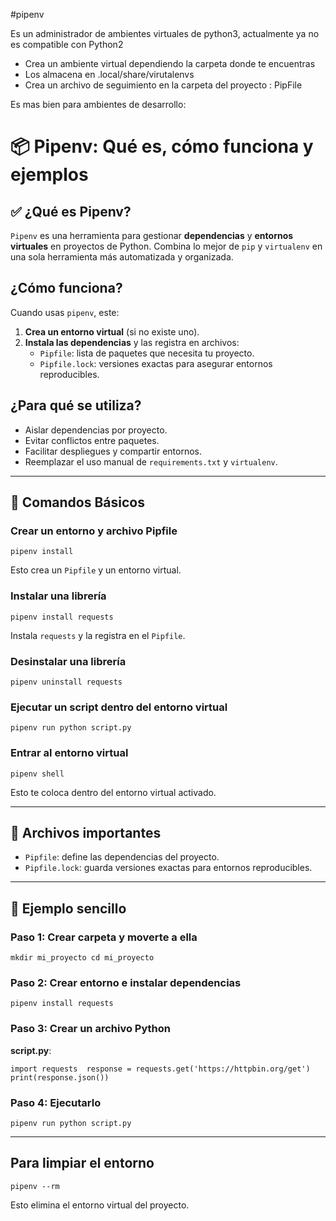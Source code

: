 #pipenv

Es un administrador de ambientes virtuales de python3, actualmente ya no es compatible con Python2

- Crea un ambiente virtual dependiendo la carpeta donde te encuentras
- Los almacena en .local/share/virutalenvs
- Crea un archivo de seguimiento en la carpeta del proyecto : PipFile

Es mas bien para ambientes de desarrollo:

# 📦 Pipenv: Qué es, cómo funciona y ejemplos

## ✅ ¿Qué es Pipenv?

`Pipenv` es una herramienta para gestionar **dependencias** y **entornos virtuales** en proyectos de Python. Combina lo mejor de `pip` y `virtualenv` en una sola herramienta más automatizada y organizada.

##  ¿Cómo funciona?

Cuando usas `pipenv`, este:

1. **Crea un entorno virtual** (si no existe uno).
2. **Instala las dependencias** y las registra en archivos:
    - `Pipfile`: lista de paquetes que necesita tu proyecto. 
    - `Pipfile.lock`: versiones exactas para asegurar entornos reproducibles.
        
## ¿Para qué se utiliza?

- Aislar dependencias por proyecto.
- Evitar conflictos entre paquetes.
- Facilitar despliegues y compartir entornos.
- Reemplazar el uso manual de `requirements.txt` y `virtualenv`.
    
---

## 📌 Comandos Básicos

###  Crear un entorno y archivo Pipfile

`pipenv install`

Esto crea un `Pipfile` y un entorno virtual.

###  Instalar una librería

`pipenv install requests`

Instala `requests` y la registra en el `Pipfile`.

### Desinstalar una librería

`pipenv uninstall requests`

###  Ejecutar un script dentro del entorno virtual

`pipenv run python script.py`

###  Entrar al entorno virtual

`pipenv shell`

Esto te coloca dentro del entorno virtual activado.

---

## 📄 Archivos importantes

- `Pipfile`: define las dependencias del proyecto.
- `Pipfile.lock`: guarda versiones exactas para entornos reproducibles.
    

---

## 📘 Ejemplo sencillo

### Paso 1: Crear carpeta y moverte a ella

`mkdir mi_proyecto cd mi_proyecto`

### Paso 2: Crear entorno e instalar dependencias

`pipenv install requests`

### Paso 3: Crear un archivo Python

**script.py**:

`import requests  response = requests.get('https://httpbin.org/get') print(response.json())`

### Paso 4: Ejecutarlo

`pipenv run python script.py`

---
##  Para limpiar el entorno

`pipenv --rm`

Esto elimina el entorno virtual del proyecto.
